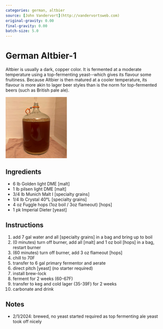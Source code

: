 ```yaml
---
categories: german, altbier
source: [John Vandervort](http://vandervortsweb.com)
original-gravity: 0.00
final-gravity: 0.00
batch-size: 5.0
---
```


# German Altbier-1

Altbier is usually a dark, copper color. It is fermented at a moderate temperature using a top-fermenting yeast--which gives its flavour some fruitiness. Because Altbier is then matured at a cooler temperature, its flavour is more akin to lager beer styles than is the norm for top-fermented beers (such as British pale ale).

<img src="./images/german_altbier_1.jpg" style="height:200px;" alt="German Altbier-1" />

## Ingredients

- 6 lb Golden light DME [malt]
- 1 lb pilsen light DME [malt]
- 3/4 lb Munich Malt I [specialty grains]
- 1/4 lb Crystal 40°L [specialty grains]
- 4 oz Fuggle hops (1oz boil / 3oz flameout) [hops]
- 1 pk Imperial Dieter [yeast]

## Instructions

1. add 7 gal water and all [specialty grains] in a bag and bring up to boil
2. (0 minutes) turn off burner, add all [malt] and 1 oz boil [hops] in a bag, restart burner
3. (60 minutes) turn off burner, add 3 oz flameout [hops]
4. chill to 70F
5. transfer to 6 gal primary fermentor and aerate
6. direct pitch [yeast] (no starter required)
7. install brew-lock
8. ferment for 2 weeks (60-67F)
9. transfer to keg and cold lager (35-39F) for 2 weeks
10. carbonate and drink

## Notes
* 2/1/2024: brewed, no yeast started required as top fermenting ale yeast took off nicely
